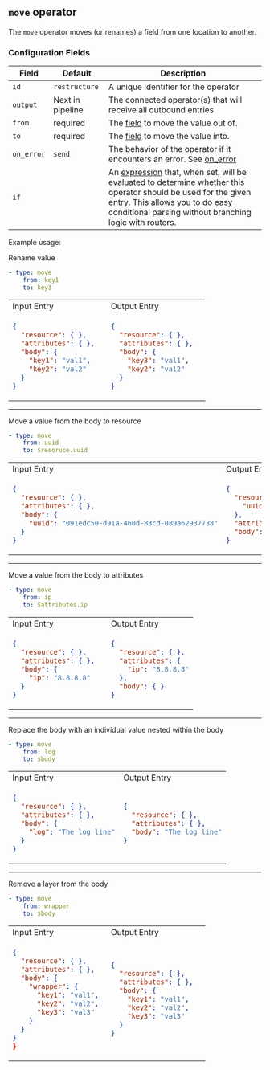 ## `move` operator

The `move` operator moves (or renames) a field from one location to another.

### Configuration Fields

| Field      | Default          | Description                                                                                                                                                                                                                              |
| ---        | ---              | ---                                                                                                                                                                                                                                      |
| `id`       | `restructure`    | A unique identifier for the operator                                                                                                                                                                                                     |
| `output`   | Next in pipeline | The connected operator(s) that will receive all outbound entries                                                                                                                                                                         |
| `from`      | required       | The [field](/docs/types/field.md)  to move the value out of.   
| `to`      | required       | The [field](/docs/types/field.md)  to move the value into.
| `on_error` | `send`           | The behavior of the operator if it encounters an error. See [on_error](/docs/types/on_error.md)                                                                                                                                          |
| `if`       |                  | An [expression](/docs/types/expression.md) that, when set, will be evaluated to determine whether this operator should be used for the given entry. This allows you to do easy conditional parsing without branching logic with routers. |

Example usage:

Rename value
```yaml
- type: move
    from: key1
    to: key3
```

<table>
<tr><td> Input Entry</td> <td> Output Entry </td></tr>
<tr>
<td>

```json
{
  "resource": { },
  "attributes": { },  
  "body": {
    "key1": "val1",
    "key2": "val2"
  }
}
```

</td>
<td>

```json
{
  "resource": { },
  "attributes": { },  
  "body": {
    "key3": "val1",
    "key2": "val2"
  }
}
```

</td>
</tr>
</table>
<hr>

Move a value from the body to resource

```yaml
- type: move
    from: uuid
    to: $resoruce.uuid
```

<table>
<tr><td> Input Entry</td> <td> Output Entry </td></tr>
<tr>
<td>

```json
{
  "resource": { },
  "attributes": { },  
  "body": {
    "uuid": "091edc50-d91a-460d-83cd-089a62937738"
  }
}
```

</td>
<td>

```json
{
  "resource": { 
    "uuid": "091edc50-d91a-460d-83cd-089a62937738"
  },
  "attributes": { },  
  "body": { }
}
```

</td>
</tr>
</table>

<hr>

Move a value from the body to attributes

```yaml
- type: move
    from: ip
    to: $attributes.ip
```

<table>
<tr><td> Input Entry</td> <td> Output Entry </td></tr>
<tr>
<td>

```json
{
  "resource": { },
  "attributes": { },  
  "body": {
    "ip": "8.8.8.8"
  }
}
```

</td>
<td>

```json
{
  "resource": { },
  "attributes": { 
    "ip": "8.8.8.8"
  },  
  "body": { }
}
```

</td>
</tr>
</table>

<hr>

Replace the body with an individual value nested within the body
```yaml
- type: move
    from: log
    to: $body
```

<table>
<tr><td> Input Entry</td> <td> Output Entry </td></tr>
<tr>
<td>

```json
{
  "resource": { },
  "attributes": { },  
  "body": {
    "log": "The log line"
  }
}
```

</td>
<td>

```json
{
  "resource": { },
  "attributes": { },  
  "body": "The log line"
}
```

</td>
</tr>
</table>

<hr>

Remove a layer from the body
```yaml
- type: move
    from: wrapper
    to: $body
```

<table>
<tr><td> Input Entry</td> <td> Output Entry </td></tr>
<tr>
<td>

```json
{
  "resource": { },
  "attributes": { },  
  "body": {
    "wrapper": {
      "key1": "val1",
      "key2": "val2",
      "key3": "val3"
    }
  }
}
}
```

</td>
<td>

```json
{
  "resource": { },
  "attributes": { },  
  "body": {
    "key1": "val1",
    "key2": "val2",
    "key3": "val3"
  }
}
```

</td>
</tr>
</table>

